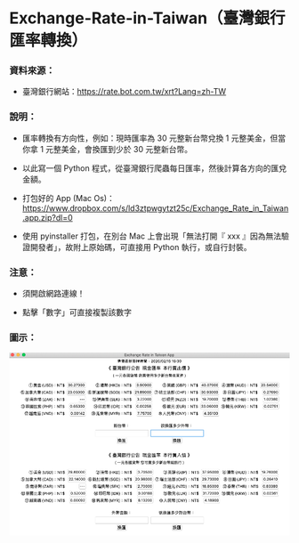 # Exchange-Rate-in-Taiwan（臺灣銀行匯率轉換）

### 資料來源：
- 臺灣銀行網站：https://rate.bot.com.tw/xrt?Lang=zh-TW

### 說明：
- 匯率轉換有方向性，例如：現時匯率為 30 元整新台幣兌換 1 元整美金，但當你拿 1 元整美金，會換匯到少於 30 元整新台幣。

- 以此寫一個 Python 程式，從臺灣銀行爬蟲每日匯率，然後計算各方向的匯兌金額。

- 打包好的 App (Mac Os)：https://www.dropbox.com/s/ld3ztpwgytzt25c/Exchange_Rate_in_Taiwan.app.zip?dl=0

- 使用 pyinstaller 打包，在別台 Mac 上會出現「無法打開『 xxx 』因為無法驗證開發者」，故附上原始碼，可直接用 Python 執行，或自行封裝。

### 注意：

- 須開啟網路連線！

- 點擊「數字」可直接複製該數字

### 圖示：
![介紹1](https://raw.githubusercontent.com/oniondelta/python-simple/master/Exchange-Rate-in-Taiwan/Exchange%20Rate%20in%20Taiwan.png)
